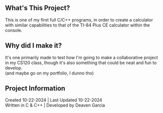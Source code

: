 ## What's This Project?
This is one of my first full C/C++ programs, in order to create a calculator with similar capabilities to that of the TI-84 Plus CE calculator within the console.

## Why did I make it?
It's one primarily made to test how I'm going to make a collaborative project in my CS120 class, though it's also something that could be neat and fun to develop.  
(and maybe go on my portfolio, I dunno tho)


## Project Information
Created 10-22-2024 | Last Updated 10-22-2024  
Written in C & C++ | Developed by Deaven Garcia
